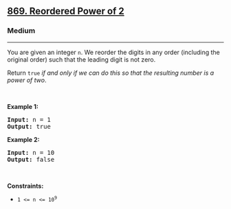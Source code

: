 <h2><a href="https://leetcode.com/problems/reordered-power-of-2/">869. Reordered Power of 2</a></h2><h3>Medium</h3><hr><div style="user-select: auto;"><p style="user-select: auto;">You are given an integer <code style="user-select: auto;">n</code>. We reorder the digits in any order (including the original order) such that the leading digit is not zero.</p>

<p style="user-select: auto;">Return <code style="user-select: auto;">true</code> <em style="user-select: auto;">if and only if we can do this so that the resulting number is a power of two</em>.</p>

<p style="user-select: auto;">&nbsp;</p>
<p style="user-select: auto;"><strong style="user-select: auto;">Example 1:</strong></p>

<pre style="user-select: auto;"><strong style="user-select: auto;">Input:</strong> n = 1
<strong style="user-select: auto;">Output:</strong> true
</pre>

<p style="user-select: auto;"><strong style="user-select: auto;">Example 2:</strong></p>

<pre style="user-select: auto;"><strong style="user-select: auto;">Input:</strong> n = 10
<strong style="user-select: auto;">Output:</strong> false
</pre>

<p style="user-select: auto;">&nbsp;</p>
<p style="user-select: auto;"><strong style="user-select: auto;">Constraints:</strong></p>

<ul style="user-select: auto;">
	<li style="user-select: auto;"><code style="user-select: auto;">1 &lt;= n &lt;= 10<sup style="user-select: auto;">9</sup></code></li>
</ul>
</div>